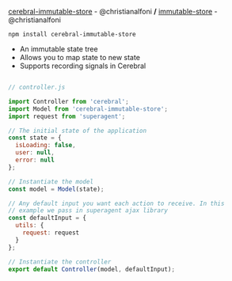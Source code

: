 [cerebral-immutable-store](https://github.com/christianalfoni/cerebral-immutable-store) - @christianalfoni **/** [immutable-store](https://github.com/christianalfoni/immutable-store) - @christianalfoni

`npm install cerebral-immutable-store`


- An immutable state tree
- Allows you to map state to new state
- Supports recording signals in Cerebral

```javascript

// controller.js

import Controller from 'cerebral';
import Model from 'cerebral-immutable-store';
import request from 'superagent';

// The initial state of the application
const state = {
  isLoading: false,
  user: null,
  error: null
};

// Instantiate the model
const model = Model(state);

// Any default input you want each action to receive. In this
// example we pass in superagent ajax library
const defaultInput = {
  utils: {
    request: request
  }
};

// Instantiate the controller
export default Controller(model, defaultInput);
```
